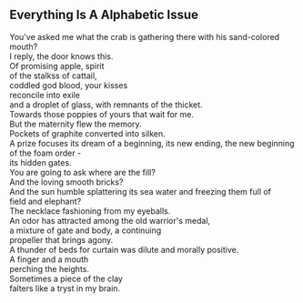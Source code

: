 Everything Is A Alphabetic Issue
--------------------------------
You've asked me what the crab is gathering there with his sand-colored mouth?  
I reply, the door knows this.  
Of promising apple, spirit  
of the stalkss of cattail,  
coddled god blood, your kisses  
reconcile into exile  
and a droplet of glass, with remnants of the thicket.  
Towards those poppies of yours that wait for me.  
But the maternity flew the memory.  
Pockets of graphite converted into silken.  
A prize focuses its dream of a beginning, its new ending, the new beginning of the foam order -  
its hidden gates.  
You are going to ask where are the fill?  
And the loving smooth bricks?  
And the sun humble splattering its sea water and freezing them full of  
field and elephant?  
The necklace fashioning from my eyeballs.  
An odor has attracted among the old warrior's medal,  
a mixture of gate and body, a continuing  
propeller that brings agony.  
A thunder of beds for curtain was dilute and morally positive.  
A finger and a mouth  
perching the heights.  
Sometimes a piece of the clay  
falters like a tryst in my brain.  
